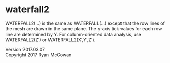 # waterfall2

WATERFALL2(...) is the same as WATERFALL(...) except that the row lines of the mesh are drawn in the same plane. The y-axis tick values for each row line are determined by Y. For column-oriented data analysis, use WATERFALL2(Z') or WATERFALL2(X',Y',Z').

Version 2017.03.07  
Copyright 2017 Ryan McGowan
